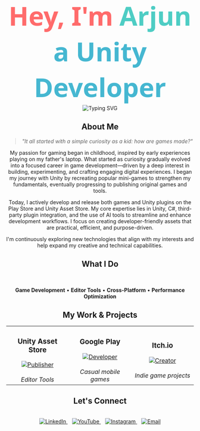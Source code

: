   
<div align="center">

<p style="font-size: 5em; font-weight: 700; margin: 0; padding: 0;"><span style="color: #FF6B6B; font-family: 'Segoe UI', Tahoma, Geneva, Verdana, sans-serif;">Hey, I'm</span> <span style="color: #4ECDC4; font-family: 'Segoe UI', Tahoma, Geneva, Verdana, sans-serif;">Arjun</span> <span style="color: #45B7D1; font-family: 'Segoe UI', Tahoma, Geneva, Verdana, sans-serif;">a Unity Developer</span></p>

<img src="https://readme-typing-svg.demolab.com?font=Inter&weight=500&size=20&duration=3000&pause=1000&color=6366F1&center=true&vCenter=true&width=500&lines=Unity+Developer;Game+Creator;Tool+Builder;Always+Learning" alt="Typing SVG" />

</div>

<div align="center">

## About Me


<div align="center">

> *"It all started with a simple curiosity as a kid: how are games made?"*

</div>

My passion for gaming began in childhood, inspired by early experiences playing on my father's laptop. What started as curiosity gradually evolved into a focused career in game development—driven by a deep interest in building, experimenting, and crafting engaging digital experiences. I began my journey with Unity by recreating popular mini-games to strengthen my fundamentals, eventually progressing to publishing original games and tools.

Today, I actively develop and release both games and Unity plugins on the Play Store and Unity Asset Store. My core expertise lies in Unity, C#, third-party plugin integration, and the use of AI tools to streamline and enhance development workflows. I focus on creating developer-friendly assets that are practical, efficient, and purpose-driven.

I'm continuously exploring new technologies that align with my interests and help expand my creative and technical capabilities.

<div align="center">

## What I Do

<br>

**Game Development** • **Editor Tools** • **Cross-Platform** • **Performance Optimization**

</div>


<div align="center">

## My Work & Projects

<table>
<tr>
<td align="center" width="33%">
<div align="center">
<h3>Unity Asset Store</h3>
<a href="https://assetstore.unity.com/publishers/113578?preview=1">
<img src="https://img.shields.io/badge/PUBLISHER-4285F4?style=for-the-badge&logoColor=white" alt="Publisher"/>
</a>
<br><br>
<em>Editor Tools</em>
</div>
</td>
<td align="center" width="33%">
<div align="center">
<h3>Google Play</h3>
<a href="https://play.google.com/store/apps/dev?id=6062189599073712115">
<img src="https://img.shields.io/badge/DEVELOPER-34A853?style=for-the-badge&logoColor=white" alt="Developer"/>
</a>
<br><br>
<em>Casual mobile games</em>
</div>
</td>
<td align="center" width="33%">
<div align="center">
<h3>Itch.io</h3>
<a href="https://frosbyte.itch.io/">
<img src="https://img.shields.io/badge/CREATOR-FA5C5C?style=for-the-badge&logoColor=white" alt="Creator"/>
</a>
<br><br>
<em>Indie game projects</em>
</div>
</td>
</tr>
</table>

</div>

<div align="center">

## Let's Connect

<br>

<a href="https://www.linkedin.com/in/arjun-m-226b9624b/">
<img src="https://img.shields.io/badge/-LinkedIn-0077B5?style=flat-square&logo=linkedin&logoColor=white" alt="LinkedIn"/>
</a>
&nbsp;&nbsp;
<a href="https://www.youtube.com/@frosbyte8575/featured">
<img src="https://img.shields.io/badge/-YouTube-FF0000?style=flat-square&logo=youtube&logoColor=white" alt="YouTube"/>
</a>
&nbsp;&nbsp;
<a href="https://www.instagram.com/frosbyte_studio?utm_source=qr&igsh=a2w0dXN6bngybGNu">
<img src="https://img.shields.io/badge/-Instagram-E4405F?style=flat-square&logo=instagram&logoColor=white" alt="Instagram"/>
</a>
&nbsp;&nbsp;
<a href="mailto:contact@frosbyte.com">
<img src="https://img.shields.io/badge/-Email-D14836?style=flat-square&logo=gmail&logoColor=white" alt="Email"/>
</a>

</div>

 